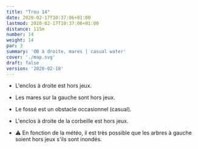 ```yaml
---
title: "Trou 14"
date: 2020-02-17T10:37:06+01:00
lastmod: 2020-02-17T10:37:06+01:00
distance: 115m
number: 14
weight: 14
par: 3
summary: 'OB à droite, mares | casual water'
cover: './map.svg'
draft: false
version: '2020-02-18'
---
```


- L'enclos à droite est hors jeux.
- Les mares sur la gauche sont hors jeux.
- Le fossé est un obstacle occasionnel (casual).
- L'enclos à droite de la corbeille est hors jeux.

- ⚠️ En fonction de la météo, il est très possible que les arbres à gauche soient hors jeux s'ils sont inondés.

